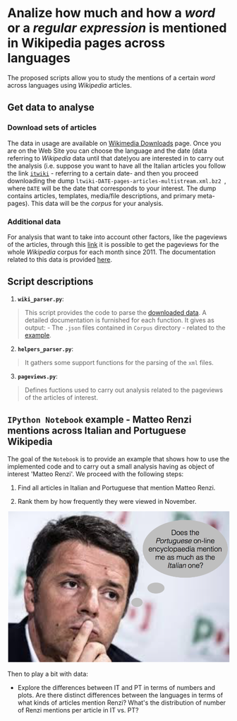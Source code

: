 # Analize how much and how a *word* or a *regular expression* is mentioned in Wikipedia pages across languages

The proposed scripts allow you to study the mentions of a certain *word* across languages using *Wikipedia* articles. 

## Get data to analyse

### Download sets of articles <a name ="data"></a>

The data in usage are available on [Wikimedia Downloads](https://dumps.wikimedia.org/backup-index.html) page. Once you are on the Web Site you can choose the language and the date (data referring to *Wikipedia* data until that date)you are interested in to carry out the analysis (i.e. suppose you want to have all the Italian articles you follow the link [`itwiki`](https://dumps.wikimedia.org/ltwiki/20161201/) - referring to a certain date-  and then you proceed downloading the dump `ltwiki-DATE-pages-articles-multistream.xml.bz2 `, where `DATE` will be the date that corresponds to your interest. The dump contains articles, templates, media/file descriptions, and primary meta-pages). This data will be the *corpus* for your analysis.

### Additional data

For analysis that want to take into account other factors, like the pageviews of the articles, through this [link](https://dumps.wikimedia.org/other/pagecounts-ez/merged/) it is possible to get the pageviews for the whole *Wikipedia* corpus for each month since 2011. The documentation related to this data is provided [here](https://dumps.wikimedia.org/other/pagecounts-raw/).

## Script descriptions

1. __`wiki_parser.py`__: 
> This script provides the code to parse the [downloaded data](#data). A detailed documentation is furnished for each function. It gives as output:
	- The `.json` files contained in `Corpus` directory - related to the [example](#example). 

2. __`helpers_parser.py`__: 
> It gathers some support functions for the parsing of the `xml` files.
3. __`pageviews.py`__: 
> Defines fuctions used to carry out analysis related to the pageviews of the articles of interest.


## `IPython Notebook` example - Matteo Renzi mentions across Italian and Portuguese Wikipedia <a name ="example"></a>

The goal of the `Notebook` is to provide an example that shows how to use the implemented code and to carry out a small analysis having as object of interest 'Matteo Renzi'. We proceed with the following steps:

1. Find all articles in Italian and Portuguese that mention Matteo Renzi.

2. Rank them by how frequently they were viewed in November.

![](matteo_renzi.png?raw=true)

Then to play a bit with data:

* Explore the differences between IT and PT in terms of numbers and plots. Are there distinct differences between the languages in terms of what kinds of articles mention Renzi? What's the distribution of number of Renzi mentions per article in IT vs. PT? 